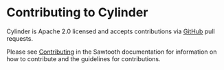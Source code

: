# Contributing to Cylinder

Cylinder is Apache 2.0 licensed and accepts contributions via
[GitHub](https://github.com/cargill/cylinder) pull requests.

Please see
[Contributing](https://sawtooth.hyperledger.org/docs/core/releases/latest/community/contributing.html)
in the Sawtooth documentation for information on how to contribute and the
guidelines for contributions.
